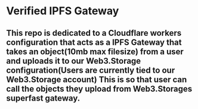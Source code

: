 # Verified IPFS Gateway


## This repo is dedicated to a Cloudflare workers configuration that acts as a IPFS Gateway that takes an object(10mb max filesize) from a user and uploads it to our Web3.Storage configuration(Users are currently tied to our Web3.Storage account) This is so that user can call the objects they upload from Web3.Storages superfast gateway. 